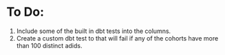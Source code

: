
# To Do: 
 1. Include some of the built in dbt tests into the columns.
 2. Create a custom dbt test to that will fail if any of the cohorts have more than 100 distinct adids.
